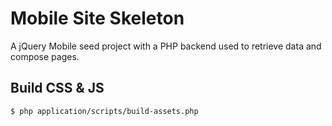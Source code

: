 Mobile Site Skeleton
====================

A jQuery Mobile seed project with a PHP backend used to retrieve data and
compose pages.

## Build CSS & JS

    $ php application/scripts/build-assets.php
